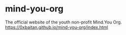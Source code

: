 # mind-you-org
The official website of the youth non-profit Mind.You Org.
https://0xbaitan.github.io/mind-you-org/index.html
